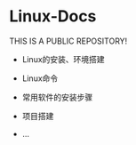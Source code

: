 # Linux-Docs



THIS IS A PUBLIC REPOSITORY!


+ Linux的安装、环境搭建

+ Linux命令

+ 常用软件的安装步骤

+ 项目搭建

+ ...



